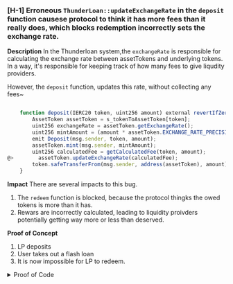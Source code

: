 ### [H-1] Erroneous `ThunderLoan::updateExchangeRate` in the `deposit` function causese protocol to think it has more fees than it really does, which blocks redemption incorrectly sets the exchange rate.

**Description** In the Thunderloan system,the `exchangeRate` is responsible for calculating the exchange rate between assetTokens and underlying tokens. In a way, it's responsible for keeping track of how many fees to give liqudity providers.

However, the `deposit` function, updates this rate, without collecting any fees~

```javascript

    function deposit(IERC20 token, uint256 amount) external revertIfZero(amount) revertIfNotAllowedToken(token) {
        AssetToken assetToken = s_tokenToAssetToken[token];
        uint256 exchangeRate = assetToken.getExchangeRate();
        uint256 mintAmount = (amount * assetToken.EXCHANGE_RATE_PRECISION()) / exchangeRate;
        emit Deposit(msg.sender, token, amount);
        assetToken.mint(msg.sender, mintAmount);
        uint256 calculatedFee = getCalculatedFee(token, amount);
@>        assetToken.updateExchangeRate(calculatedFee);
        token.safeTransferFrom(msg.sender, address(assetToken), amount);
    }
```

**Impact** There are several impacts to this bug.

1. The `redeem` function is blocked, because the protocol thingks the owed tokens is more than it has.
2. Rewars are incorrectly calculated, leading to liquidity proivders potentially getting way more or less than deserved.

**Proof of Concept**

1. LP deposits
2. User takes out a flash loan
3. It is now impossible for LP to redeem.

<details>
<summary>Proof of Code</summary>

Place the following into `ThunderLoanTest.t.sol`.

```javascript
    function testRedeemAfterLoan() public setAllowedToken hasDeposits{
        uint256 amountToBorrow = AMOUNT * 10;
        uint256 calculatedFee = thunderLoan.getCalculatedFee(tokenA, amountToBorrow);

        vm.startPrank(user);
        tokenA.mint(address(mockFlashLoanReceiver), calculatedFee); //
        thunderLoan.flashloan(address(mockFlashLoanReceiver), tokenA, amountToBorrow, "");
        vm.stopPrank();

        uint256 amountToRedeem = type(uint256).max;
        vm.startPrank(liquidityProvider);
        thunderLoan.redeem(tokenA, amountToRedeem);
    }
```
<details>

**Recommended Mitigations** Remove the incorrectly updated exchange rate lines from `deposit`.


```diff

    function deposit(IERC20 token, uint256 amount) external revertIfZero(amount) revertIfNotAllowedToken(token) {
        AssetToken assetToken = s_tokenToAssetToken[token];
        uint256 exchangeRate = assetToken.getExchangeRate();
        uint256 mintAmount = (amount * assetToken.EXCHANGE_RATE_PRECISION()) / exchangeRate;
        emit Deposit(msg.sender, token, amount);
        assetToken.mint(msg.sender, mintAmount);
-       uint256 calculatedFee = getCalculatedFee(token, amount);
-       assetToken.updateExchangeRate(calculatedFee);
        token.safeTransferFrom(msg.sender, address(assetToken), amount);
    }
    
```

### [H-2] Mixng up variable locatino causes storage collisions in `ThunderLoan::s_flashLoanFee` and `ThunderLoan::s_currentlyFlashLoaning`, freezing protocol.

**Description** `ThunderLoan.sol` has two variables in the following order.

```javascript
    uint256 private s_feePrecision;
    uint256 private s_flashLoanFee; // 0.3% ETH fee
```

However, the upgraded contract `ThunderLoandUpgraded.sol` has them in a different order:

```javascript
    uint256 private s_flashLoanFee; // 0.3% ETH fee
    uint256 public constant FEE_PRECISION = 1e18;
```

Due to how solidity works, after the upgrade the `s_flashLoanFee` will have the avlue of `s_feePrecision`. You cannot adjust the positino of storage variables, and removing storage varabiles for constant variables, beraks the storage locations as well.

**Impact** After the ugprade, the `s_flashLoanFee` will have the value of `s_feePrecision`. This means that users who take out flash loans right after an upgrade will be charged the wrong fee. 

More importanly the `s_currentlyFlashLoaning` mapping will start in the wrong storage slot. 

**Proof of Concept**

<details>
<summary>PoC</summary>

Place the following into `ThunderLoanTest.t.sol`.

```javascript
import {ThunderLoanUpgraded} from "../../src/upgradedProtocol/ThunderLoanUpgraded.sol";
...

    function testUpgradeBreaks() public {
        uint256 feeBeforeUpgrade = thunderLoan.getFee();
        vm.startPrank(thunderLoan.owner());
        ThunderLoanUpgraded upgraded = new ThunderLoanUpgraded();
        thunderLoan.upgradeToAndCall(address(upgraded), "");
        uint256 feeAfterUpgarde = thunderLoan.getFee();

        console2.log("Fee before: ", feeBeforeUpgrade);
        console2.log("Fee after: ", feeAfterUpgarde);
        assert(feeBeforeUpgrade != feeAfterUpgarde);
    }

```
You can also see the storage layout difference by running `forge inspect ThunderLoan storage` and `forge inspect THunderLoanUpgarded storage`

<details>

**Recommended Mitigations** If you must remove the storage variable, leave it as blank as to not mess up the storage slots.

```diff
-    uint256 private s_flashLoanFee; // 0.3% ETH fee;
-    uint256 public constant FEE_PRECISION = 1e18;
+    uint256 private s_blank; // 0.3% ETH fee;
+    uint256 private s_flashLoanFee; // 0.3% ETH fee;
+    uint256 public constant FEE_PRECISION = 1e18;
```